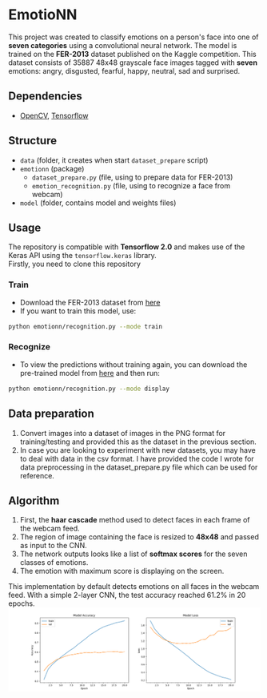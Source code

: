 # EmotioNN

This project was created to classify emotions on a person's face into one of **seven categories** using a convolutional
neural network. The model is trained on the **FER-2013** dataset published on the Kaggle competition. This dataset
consists of 35887 48x48 grayscale face images tagged with **seven** emotions: angry, disgusted, fearful, happy, neutral,
sad and surprised.

## Dependencies

* [OpenCV](https://opencv.org/), [Tensorflow](https://www.tensorflow.org/)

## Structure

* `data` (folder, it creates when start `dataset_prepare` script)
* `emotionn` (package)
    * `dataset_prepare.py` (file, using to prepare data for FER-2013)
    * `emotion_recognition.py` (file, using to recognize a face from webcam)
* `model` (folder, contains model and weights files)

## Usage

The repository is compatible with **Tensorflow 2.0** and makes use of the Keras API using the `tensorflow.keras`
library.  
Firstly, you need to clone this repository

### Train

* Download the FER-2013 dataset
  from [here](https://www.kaggle.com/c/challenges-in-representation-learning-facial-expression-recognition-challenge/data)
* If you want to train this model, use:

```bash
python emotionn/recognition.py --mode train
```

### Recognize

* To view the predictions without training again, you can download the pre-trained model from [here]() and then run:

```bash
python emotionn/recognition.py --mode display
```

## Data preparation

1. Convert images into a dataset of images in the PNG format for training/testing and provided this as the dataset in
   the previous section.
2. In case you are looking to experiment with new datasets, you may have to deal with data in the csv format. I have
   provided the code I wrote for data preprocessing in the dataset_prepare.py file which can be used for reference.

## Algorithm

1. First, the **haar cascade** method used to detect faces in each frame of the webcam feed.
2. The region of image containing the face is resized to **48x48** and passed as input to the CNN.
3. The network outputs looks like a list of **softmax scores** for the seven classes of emotions.
4. The emotion with maximum score is displaying on the screen.

This implementation by default detects emotions on all faces in the webcam feed. With a simple 2-layer CNN, the test
accuracy reached 61.2% in 20 epochs.
![Accuracy plot](images/plot.png)
